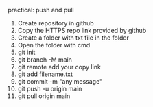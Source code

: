 practical: push and pull
1.  Create repository in github
2.  Copy the HTTPS repo link provided by github
3.  Create a folder with txt file in the folder
4.  Open the folder with cmd
5.  git init
6.  git branch -M main
7.  git remote add your copy link
8.  git add filename.txt
9.  git commit -m "any message"
10.  git push -u origin main
11.  git pull origin main
